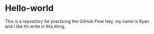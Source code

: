 # Hello-world
This is a repository for practicing the GitHub Flow
Hey, my name is Ryan and I like thi write in this thing. 

